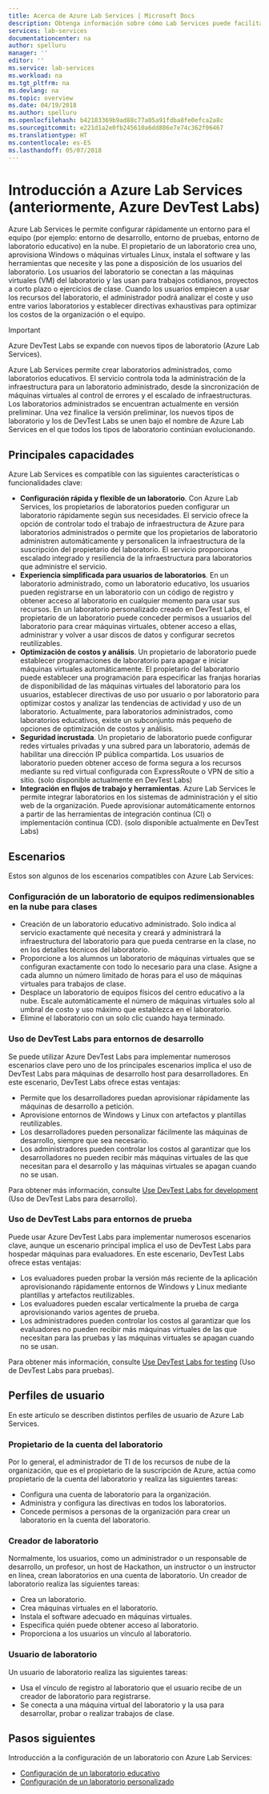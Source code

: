 ```yaml
---
title: Acerca de Azure Lab Services | Microsoft Docs
description: Obtenga información sobre cómo Lab Services puede facilitar la creación, administración y protección de laboratorios con máquinas virtuales que pueden usar los desarrolladores, evaluadores, formadores, alumnos y otros usuarios.
services: lab-services
documentationcenter: na
author: spelluru
manager: ''
editor: ''
ms.service: lab-services
ms.workload: na
ms.tgt_pltfrm: na
ms.devlang: na
ms.topic: overview
ms.date: 04/19/2018
ms.author: spelluru
ms.openlocfilehash: b42183369b9ad88c77a05a91fdba8fe0efca2a8c
ms.sourcegitcommit: e221d1a2e0fb245610a6dd886e7e74c362f06467
ms.translationtype: HT
ms.contentlocale: es-ES
ms.lasthandoff: 05/07/2018
---
```

# <a name="an-introduction-to-azure-lab-services-formerly-azure-devtest-labs"></a>Introducción a Azure Lab Services (anteriormente, Azure DevTest Labs)
Azure Lab Services le permite configurar rápidamente un entorno para el equipo (por ejemplo: entorno de desarrollo, entorno de pruebas, entorno de laboratorio educativo) en la nube. El propietario de un laboratorio crea uno, aprovisiona Windows o máquinas virtuales Linux, instala el software y las herramientas que necesite y las pone a disposición de los usuarios del laboratorio. Los usuarios del laboratorio se conectan a las máquinas virtuales (VM) del laboratorio y las usan para trabajos cotidianos, proyectos a corto plazo o ejercicios de clase. Cuando los usuarios empiecen a usar los recursos del laboratorio, el administrador podrá analizar el coste y uso entre varios laboratorios y establecer directivas exhaustivas para optimizar los costos de la organización o el equipo.

> [!IMPORTANT]
> Azure DevTest Labs se expande con nuevos tipos de laboratorio (Azure Lab Services). 
> 
> Azure Lab Services permite crear laboratorios administrados, como laboratorios educativos. El servicio controla toda la administración de la infraestructura para un laboratorio administrado, desde la sincronización de máquinas virtuales al control de errores y el escalado de infraestructuras. Los laboratorios administrados se encuentran actualmente en versión preliminar. Una vez finalice la versión preliminar, los nuevos tipos de laboratorio y los de DevTest Labs se unen bajo el nombre de Azure Lab Services en el que todos los tipos de laboratorio continúan evolucionando. 

## <a name="key-capabilities"></a>Principales capacidades
Azure Lab Services es compatible con las siguientes características o funcionalidades clave: 

- **Configuración rápida y flexible de un laboratorio**. Con Azure Lab Services, los propietarios de laboratorios pueden configurar un laboratorio rápidamente según sus necesidades. El servicio ofrece la opción de controlar todo el trabajo de infraestructura de Azure para laboratorios administrados o permite que los propietarios de laboratorio administren automáticamente y personalicen la infraestructura de la suscripción del propietario del laboratorio. El servicio proporciona escalado integrado y resiliencia de la infraestructura para laboratorios que administre el servicio. 
- **Experiencia simplificada para usuarios de laboratorios**. En un laboratorio administrado, como un laboratorio educativo, los usuarios pueden registrarse en un laboratorio con un código de registro y obtener acceso al laboratorio en cualquier momento para usar sus recursos. En un laboratorio personalizado creado en DevTest Labs, el propietario de un laboratorio puede conceder permisos a usuarios del laboratorio para crear máquinas virtuales, obtener acceso a ellas, administrar y volver a usar discos de datos y configurar secretos reutilizables.  
- **Optimización de costos y análisis**. Un propietario de laboratorio puede establecer programaciones de laboratorio para apagar e iniciar máquinas virtuales automáticamente. El propietario del laboratorio puede establecer una programación para especificar las franjas horarias de disponibilidad de las máquinas virtuales del laboratorio para los usuarios, establecer directivas de uso por usuario o por laboratorio para optimizar costos y analizar las tendencias de actividad y uso de un laboratorio. Actualmente, para laboratorios administrados, como laboratorios educativos, existe un subconjunto más pequeño de opciones de optimización de costos y análisis. 
- **Seguridad incrustada**. Un propietario de laboratorio puede configurar redes virtuales privadas y una subred para un laboratorio, además de habilitar una dirección IP pública compartida. Los usuarios de laboratorio pueden obtener acceso de forma segura a los recursos mediante su red virtual configurada con ExpressRoute o VPN de sitio a sitio. (solo disponible actualmente en DevTest Labs)
- **Integración en flujos de trabajo y herramientas**. Azure Lab Services le permite integrar laboratorios en los sistemas de administración y el sitio web de la organización. Puede aprovisionar automáticamente entornos a partir de las herramientas de integración continua (CI) o implementación continua (CD). (solo disponible actualmente en DevTest Labs)

## <a name="scenarios"></a>Escenarios
Estos son algunos de los escenarios compatibles con Azure Lab Services: 

### <a name="set-up-a-resizable-computer-lab-in-the-cloud-for-your-classroom"></a>Configuración de un laboratorio de equipos redimensionables en la nube para clases  

- Creación de un laboratorio educativo administrado. Solo indica al servicio exactamente qué necesita y creará y administrará la infraestructura del laboratorio para que pueda centrarse en la clase, no en los detalles técnicos del laboratorio. 
- Proporcione a los alumnos un laboratorio de máquinas virtuales que se configuran exactamente con todo lo necesario para una clase. Asigne a cada alumno un número limitado de horas para el uso de máquinas virtuales para trabajos de clase.  
- Desplace un laboratorio de equipos físicos del centro educativo a la nube. Escale automáticamente el número de máquinas virtuales solo al umbral de costo y uso máximo que establezca en el laboratorio. 
- Elimine el laboratorio con un solo clic cuando haya terminado. 

### <a name="use-devtest-labs-for-development-environments"></a>Uso de DevTest Labs para entornos de desarrollo 
Se puede utilizar Azure DevTest Labs para implementar numerosos escenarios clave pero uno de los principales escenarios implica el uso de DevTest Labs para máquinas de desarrollo host para desarrolladores. En este escenario, DevTest Labs ofrece estas ventajas: 

- Permite que los desarrolladores puedan aprovisionar rápidamente las máquinas de desarrollo a petición.
- Aprovisione entornos de Windows y Linux con artefactos y plantillas reutilizables.
- Los desarrolladores pueden personalizar fácilmente las máquinas de desarrollo, siempre que sea necesario.
- Los administradores pueden controlar los costos al garantizar que los desarrolladores no pueden recibir más máquinas virtuales de las que necesitan para el desarrollo y las máquinas virtuales se apagan cuando no se usan. 

Para obtener más información, consulte [Use DevTest Labs for development](devtest-lab-developer-lab.md) (Uso de DevTest Labs para desarrollo). 

### <a name="use-devtest-labs-for-test-environments"></a>Uso de DevTest Labs para entornos de prueba
Puede usar Azure DevTest Labs para implementar numerosos escenarios clave, aunque un escenario principal implica el uso de DevTest Labs para hospedar máquinas para evaluadores. En este escenario, DevTest Labs ofrece estas ventajas:

- Los evaluadores pueden probar la versión más reciente de la aplicación aprovisionando rápidamente entornos de Windows y Linux mediante plantillas y artefactos reutilizables.
- Los evaluadores pueden escalar verticalmente la prueba de carga aprovisionando varios agentes de prueba.
- Los administradores pueden controlar los costos al garantizar que los evaluadores no pueden recibir más máquinas virtuales de las que necesitan para las pruebas y las máquinas virtuales se apagan cuando no se usan.

Para obtener más información, consulte [Use DevTest Labs for testing](devtest-lab-test-env.md) (Uso de DevTest Labs para pruebas).

## <a name="user-profiles"></a>Perfiles de usuario
En este artículo se describen distintos perfiles de usuario de Azure Lab Services. 

### <a name="lab-account-owner"></a>Propietario de la cuenta del laboratorio
Por lo general, el administrador de TI de los recursos de nube de la organización, que es el propietario de la suscripción de Azure, actúa como propietario de la cuenta del laboratorio y realiza las siguientes tareas:   

- Configura una cuenta de laboratorio para la organización.
- Administra y configura las directivas en todos los laboratorios.
- Concede permisos a personas de la organización para crear un laboratorio en la cuenta del laboratorio.

### <a name="lab-creator"></a>Creador de laboratorio 
Normalmente, los usuarios, como un administrador o un responsable de desarrollo, un profesor, un host de Hackathon, un instructor o un instructor en línea, crean laboratorios en una cuenta de laboratorio. Un creador de laboratorio realiza las siguientes tareas: 

- Crea un laboratorio.
- Crea máquinas virtuales en el laboratorio. 
- Instala el software adecuado en máquinas virtuales.
- Especifica quién puede obtener acceso al laboratorio.
- Proporciona a los usuarios un vínculo al laboratorio.

### <a name="lab-user"></a>Usuario de laboratorio
Un usuario de laboratorio realiza las siguientes tareas:

- Usa el vínculo de registro al laboratorio que el usuario recibe de un creador de laboratorio para registrarse. 
- Se conecta a una máquina virtual del laboratorio y la usa para desarrollar, probar o realizar trabajos de clase. 

## <a name="next-steps"></a>Pasos siguientes
Introducción a la configuración de un laboratorio con Azure Lab Services:

- [Configuración de un laboratorio educativo](tutorial-setup-classroom-lab.md)
- [Configuración de un laboratorio personalizado](tutorial-create-custom-lab.md)

